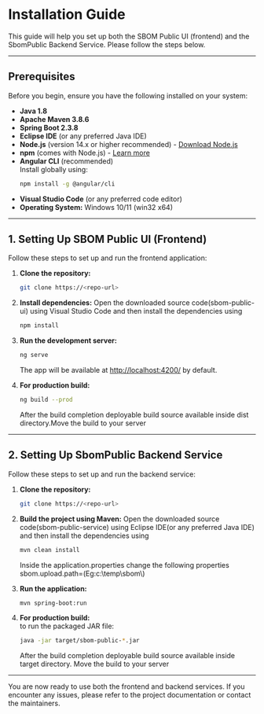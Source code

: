 <!-- SPDX-FileCopyrightText: Copyright (C) 2025 Contributors to SEPIA

SPDX-License-Identifier: CC-BY-4.0 -->
# Installation Guide

This guide will help you set up both the SBOM Public UI (frontend) and the SbomPublic Backend Service. Please follow the steps below.

---

## Prerequisites

Before you begin, ensure you have the following installed on your system:

- **Java 1.8**
- **Apache Maven 3.8.6**
- **Spring Boot 2.3.8**
- **Eclipse IDE** (or any preferred Java IDE)
- **Node.js** (version 14.x or higher recommended) - [Download Node.js](https://nodejs.org/)
- **npm** (comes with Node.js) - [Learn more](https://www.npmjs.com/)
- **Angular CLI** (recommended)  
  Install globally using:
  ```bash
  npm install -g @angular/cli
  ```
- **Visual Studio Code** (or any preferred code editor)
- **Operating System:** Windows 10/11 (win32 x64)

---

## 1. Setting Up SBOM Public UI (Frontend)

Follow these steps to set up and run the frontend application:

1. **Clone the repository:**
   ```bash
   git clone https://<repo-url>
   ```

2. **Install dependencies:**
  Open the downloaded source code(sbom-public-ui) using Visual Studio Code and then install the dependencies using
   ```bash
   npm install
   ```

3. **Run the development server:**
   ```bash
   ng serve
   ```
   The app will be available at [http://localhost:4200/](http://localhost:4200/) by default.

4. **For production build:**
   ```bash
   ng build --prod
   ```
   After the build completion deployable build source available inside dist directory.Move the build to your server
---

## 2. Setting Up SbomPublic Backend Service

Follow these steps to set up and run the backend service:

1. **Clone the repository:**
   ```bash
   git clone https://<repo-url>
   ```

2. **Build the project using Maven:**
  Open the downloaded source code(sbom-public-service) using Eclipse IDE(or any preferred Java IDE) and then install the dependencies using
   ```bash
   mvn clean install
   ```
   Inside the application.properties change the following properties
   sbom.upload.path=<Local folder path for saving uploaded BOM files>(Eg:c:\\temp\\sbom\\)

3. **Run the application:**
   ```bash
   mvn spring-boot:run
   ```
4. **For production build:**   
   to run the packaged JAR file:
   ```bash
   java -jar target/sbom-public-*.jar
   ```
   After the build completion deployable build source available inside target directory. Move the build to your server

---

You are now ready to use both the frontend and backend services. If you encounter any issues, please refer to the project documentation or contact the maintainers.